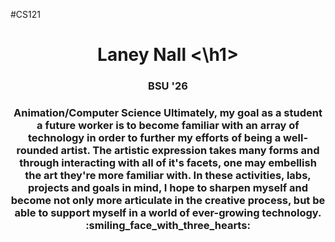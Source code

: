 #CS121
<h1 align="center"> Laney Nall <\h1>
<h3 align="center"> BSU '26 
<h3 align="center"> Animation/Computer Science
  Ultimately, my goal as a student a future worker is to become familiar with an array of technology in order to further my efforts of being a well-rounded artist. The artistic expression takes many forms and through interacting with all of it's facets, one may embellish the art they're more familiar with. In these activities, labs, projects and goals in mind, I hope to sharpen myself and become not only more articulate in the creative process, but be able to support myself in a world of ever-growing technology. :smiling_face_with_three_hearts:	
